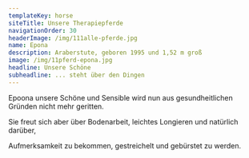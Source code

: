 ```yaml
---
templateKey: horse
siteTitle: Unsere Therapiepferde
navigationOrder: 30
headerImage: /img/111alle-pferde.jpg
name: Epona
description: Araberstute, geboren 1995 und 1,52 m groß
image: /img/11pferd-epona.jpg
headline: Unsere Schöne
subheadline: ... steht über den Dingen
---
```

Epoona unsere Schöne und Sensible wird nun aus gesundheitlichen Gründen nicht mehr geritten. 

Sie freut sich aber über Bodenarbeit, leichtes Longieren und natürlich darüber, 

Aufmerksamkeit zu bekommen, gestreichelt und gebürstet zu werden.
